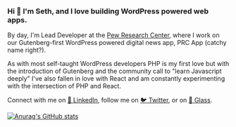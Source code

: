 ### Hi 👋 I'm Seth, and I love building WordPress powered web apps.

By day, I'm Lead Developer at the [Pew Research Center](https://www.pewresearch.org), where I work on our Gutenberg-first WordPress powered digital news app, PRC App (catchy name right?).

As with most self-taught WordPress developers PHP is my first love but with the introduction of Gutenberg and the community call to "learn Javascript deeply" I've also fallen in love with React and am constantly experimenting with the intersection of PHP and React.

Connect with me on [💼 LinkedIn](https://www.linkedin.com/in/sethrubenstein/), follow me on [🐦 Twitter](https://www.twitter.com/sethrubenstein), or on [📸 Glass](https://glass.photo/sethrubenstein).

[![Anurag's GitHub stats](https://github-readme-stats.vercel.app/api?username=sethrubenstein&count_private=true&show_icons=true)](https://github.com/anuraghazra/github-readme-stats)
